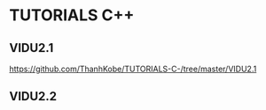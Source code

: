 # TUTORIALS C++
## VIDU2.1
https://github.com/ThanhKobe/TUTORIALS-C-/tree/master/VIDU2.1
## VIDU2.2

